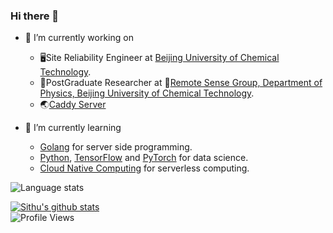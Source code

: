 ### Hi there 👋

- 🔭 I’m currently working on  
    - 🖥️Site Reliability Engineer at [Beijing University of Chemical Technology](https://www.buct.edu.cn).
    - 🔬PostGraduate Researcher at 📡[Remote Sense Group, Department of Physics, Beijing University of Chemical Technology](https://cmp.buct.edu.cn/2020/0713/c3922a129276/page.htm).
    - 🌏[Caddy Server](https://github.com/caddyserver/caddy)

- 🌱 I’m currently learning 
    - [Golang](https://golang.org/) for server side programming.
    - [Python](https://www.python.org/), [TensorFlow](https://www.tensorflow.org/) and [PyTorch](https://pytorch.org/) for data science.
    - [Cloud Native Computing](https://www.cncf.io/) for serverless computing.  

![Language stats](https://github-readme-stats.vercel.app/api/top-langs/?username=w0n9&layout=compact)

[![Sithu's github stats](https://github-readme-stats.vercel.app/api?username=w0n9&show_icons=true&theme=buefy&hide=prs,issues)](https://github.com/w0n9)  
![Profile Views](https://visitor-badge.laobi.icu/badge?page_id=w0n9.w0n9)

<!--
**W0n9/W0n9** is a ✨ _special_ ✨ repository because its `README.md` (this file) appears on your GitHub profile.

Here are some ideas to get you started:

- 🔭 I’m currently working on ...
- 🌱 I’m currently learning ...
- 👯 I’m looking to collaborate on ...
- 🤔 I’m looking for help with ...
- 💬 Ask me about ...
- 📫 How to reach me: ...
- 😄 Pronouns: ...
- ⚡ Fun fact: ...
-->

